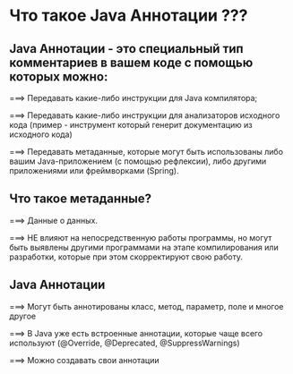 # Что такое Java Аннотации ???

## Java Аннотации - это специальный тип комментариев в вашем коде с помощью которых можно:

===>  Передавать какие-либо инструкции для Java компилятора;

===>  Передавать какие-либо инструкции для анализаторов исходного кода (пример - инструмент который генерит документацию
из исходного кода)

===>  Передавать метаданные, которые могут быть использованы либо вашим Java-приложением (с помощью рефлексии), либо
другими приложениями или фреймворками (Spring).

## Что такое метаданные?

===> Данные о данных.

===> НЕ влияют на непосредственную работы программы, но могут быть выявлены другими программами на этапе компилирования
или разработки, которые при этом скорректируют свою работу.

## Java Аннотации

===> Могут быть аннотированы класс, метод, параметр, поле и многое другое

===> В Java уже есть встроенные аннотации, которые чаще всего используют  (@Override, @Deprecated, @SuppressWarnings)

===> Можно создавать свои аннотации